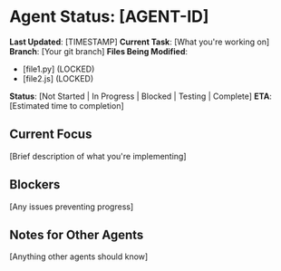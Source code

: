 # Agent Status: [AGENT-ID]

**Last Updated**: [TIMESTAMP]
**Current Task**: [What you're working on]
**Branch**: [Your git branch]
**Files Being Modified**:
- [file1.py] (LOCKED)
- [file2.js] (LOCKED)

**Status**: [Not Started | In Progress | Blocked | Testing | Complete]
**ETA**: [Estimated time to completion]

## Current Focus
[Brief description of what you're implementing]

## Blockers
[Any issues preventing progress]

## Notes for Other Agents
[Anything other agents should know]